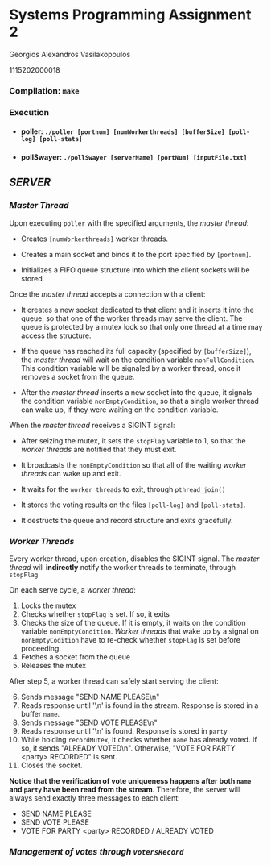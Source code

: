 # Systems Programming Assignment 2
Georgios Alexandros Vasilakopoulos

1115202000018

### Compilation: ```make```

### Execution

- #### poller: ```./poller [portnum] [numWorkerthreads] [bufferSize] [poll-log] [poll-stats]```

- #### pollSwayer: ```./pollSwayer [serverName] [portNum] [inputFile.txt]```






## ***SERVER***

### *Master Thread*

Upon executing ```poller``` with the specified arguments, the *master thread*:

- Creates ```[numWorkerthreads]``` worker threads.

- Creates a main socket and binds it to the port specified by ```[portnum]```.

- Initializes a FIFO queue structure into which the client sockets will be stored.

Once the *master thread* accepts a connection with a client:

- It creates a new socket dedicated to that client and it inserts it into the queue, so that one of the worker threads may serve the client. The queue is protected by a mutex lock so that only one thread at a time may access the structure.

- If the queue has reached its full capacity (specified by ```[bufferSize]```), the *master thread* will wait on the condition variable ```nonFullCondition```. This condition variable will be signaled by a worker thread, once it removes a socket from the queue.

- After the *master thread* inserts a new socket into the queue, it signals the condition variable ```nonEmptyCondition```, so that a single worker thread can wake up, if they were waiting on the condition variable.

When the *master thread* receives a SIGINT signal:

- After seizing the mutex, it sets the ```stopFlag``` variable to 1, so that the *worker threads* are notified that they must exit.

- It broadcasts the ```nonEmptyCondition``` so that all of the waiting *worker threads* can wake up and exit.

- It waits for the ```worker threads``` to exit, through ```pthread_join()```

- It stores the voting results on the files ```[poll-log]``` and ```[poll-stats]```.

- It destructs the queue and record structure and exits gracefully.





### *Worker Threads*

Every worker thread, upon creation, disables the SIGINT signal. The *master thread* will **indirectly** notify the worker threads to terminate, through ```stopFlag```

On each serve cycle, a *worker thread*:

1. Locks the mutex 
2. Checks whether ```stopFlag``` is set. If so, it exits
3. Checks the size of the queue. If it is empty, it waits on the condition variable ```nonEmptyCondition```. *Worker threads* that wake up by a signal on ```nonEmptyCodition``` have to re-check whether ```stopFlag``` is set before proceeding.
4. Fetches a socket from the queue
5. Releases the mutex

After step 5, a worker thread can safely start serving the client:

6. Sends message "SEND NAME PLEASE\n"
7. Reads response until '\n' is found in the stream. Response is stored in a buffer ```name```.
8. Sends message "SEND VOTE PLEASE\n"
9. Reads response until '\n' is found. Response is stored in ```party```
10. While holding ```recordMutex```, it checks whether ```name``` has already voted. If so, it sends "ALREADY VOTED\n". Otherwise, "VOTE FOR PARTY \<party\> RECORDED" is sent.
11. Closes the socket.

**Notice that the verification of vote uniqueness happens after both ```name``` and ```party``` have been read from the stream**. Therefore, the server will always send exactly three messages to each client: 

- SEND NAME PLEASE
- SEND VOTE PLEASE
- VOTE FOR PARTY \<party\> RECORDED / ALREADY VOTED





### *Management of votes through ```votersRecord```*